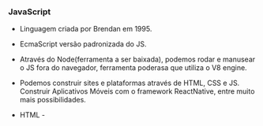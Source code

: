 ### JavaScript

- Linguagem criada por Brendan em 1995.
- EcmaScript versão padronizada do JS.

- Através do Node(ferramenta a ser baixada), podemos rodar e manusear o JS fora do navegador, ferramenta poderasa que utiliza o V8 engine.
- Podemos construir sites e plataformas através de HTML, CSS e JS. Construir Aplicativos Móveis com o framework ReactNative, entre muito mais possibilidades.

- HTML -
